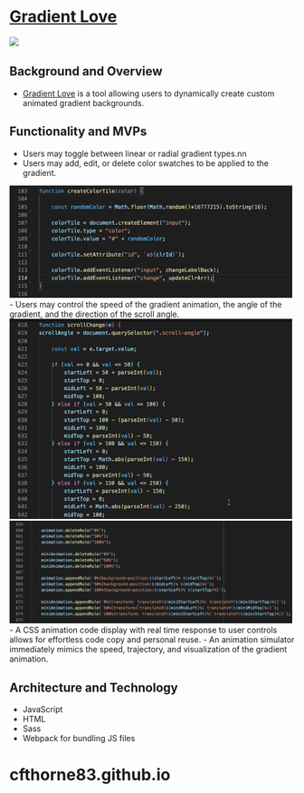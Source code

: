 # [Gradient Love](https://cfthorne83.github.io/gradient-love/)
<!-- <img src="assets/readme.jpeg" width="800"/> -->
<img src="assets/js.gif" width="600" />

## Background and Overview
- [Gradient Love](https://cfthorne83.github.io/gradient-love/) is a tool allowing users to dynamically create custom animated gradient backgrounds.

## Functionality and MVPs
- Users may toggle between linear or radial gradient types.nn
- Users may add, edit, or delete color swatches to be applied to the gradient.
<img src="assets/swatch_code.png" width="500" />
- Users may control the speed of the gradient animation, the angle of the gradient, and the direction of the scroll angle.
<img src="assets/scroll_code.png" width="500" />
<img src="assets/scroll_code2.png" width="500" />
- A CSS animation code display with real time response to user controls allows for effortless code copy and personal reuse.
- An animation simulator immediately mimics the speed, trajectory, and visualization of the gradient animation.  


## Architecture and Technology
- JavaScript
- HTML
- Sass
- Webpack for bundling JS files

# cfthorne83.github.io
